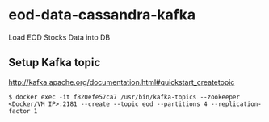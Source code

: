 # eod-data-cassandra-kafka
Load EOD Stocks Data into DB

## Setup Kafka topic

http://kafka.apache.org/documentation.html#quickstart_createtopic

```
$ docker exec -it f820efe57ca7 /usr/bin/kafka-topics --zookeeper <Docker/VM IP>:2181 --create --topic eod --partitions 4 --replication-factor 1

```